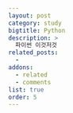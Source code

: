 ```yaml
---
layout: post
category: study
bigtitle: Python
description: >
  파이썬 이것저것
related_posts:
  -
addons:
  - related
  - comments
list: true
order: 5
---
```

